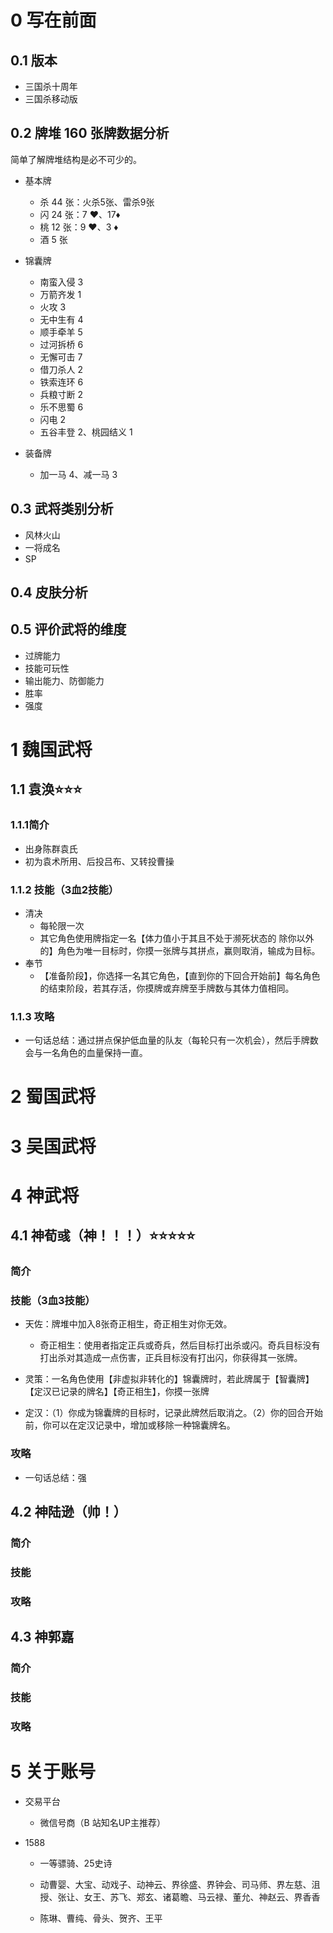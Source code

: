 # 0 写在前面



## 0.1 版本

- 三国杀十周年
- 三国杀移动版





## 0.2 牌堆 160 张牌数据分析

简单了解牌堆结构是必不可少的。

- 基本牌

  - 杀 44 张：火杀5张、雷杀9张
  - 闪 24 张：7 ♥️、17♦️
  - 桃 12 张：9 ♥️、3 ♦️
  - 酒 5 张

- 锦囊牌

  - 南蛮入侵 3
  - 万箭齐发 1
  - 火攻 3
  - 无中生有 4
  - 顺手牵羊 5
  - 过河拆桥 6
  - 无懈可击 7
  - 借刀杀人 2
  - 铁索连环 6
  - 兵粮寸断 2
  - 乐不思蜀 6
  - 闪电 2
  - 五谷丰登 2、桃园结义 1

- 装备牌
  - 加一马 4、减一马 3







## 0.3 武将类别分析

- 风林火山
- 一将成名
- SP



## 0.4 皮肤分析



## 0.5 评价武将的维度

- 过牌能力
- 技能可玩性
- 输出能力、防御能力
- 胜率
- 强度



# 1 魏国武将

## 1.1 袁涣⭐️⭐️⭐️

### 1.1.1简介

- 出身陈群袁氏
- 初为袁术所用、后投吕布、又转投曹操



### 1.1.2 技能（3血2技能）

- 清决
  - 每轮限一次
  - 其它角色使用牌指定一名【体力值小于其且不处于濒死状态的 除你以外的】角色为唯一目标时，你摸一张牌与其拼点，赢则取消，输成为目标。
- 奉节
  - 【准备阶段】，你选择一名其它角色，【直到你的下回合开始前】每名角色的结束阶段，若其存活，你摸牌或弃牌至手牌数与其体力值相同。



### 1.1.3 攻略

- 一句话总结：通过拼点保护低血量的队友（每轮只有一次机会），然后手牌数会与一名角色的血量保持一直。





# 2 蜀国武将



# 3 吴国武将



# 4 神武将

## 4.1 神荀彧（神！！！）⭐️⭐️⭐️⭐️⭐️

### 简介



### 技能（3血3技能）

- 天佐：牌堆中加入8张奇正相生，奇正相生对你无效。
  - 奇正相生：使用者指定正兵或奇兵，然后目标打出杀或闪。奇兵目标没有打出杀对其造成一点伤害，正兵目标没有打出闪，你获得其一张牌。

- 灵策：一名角色使用【非虚拟非转化的】锦囊牌时，若此牌属于【智囊牌】【定汉已记录的牌名】【奇正相生】，你摸一张牌
- 定汉：（1）你成为锦囊牌的目标时，记录此牌然后取消之。（2）你的回合开始前，你可以在定汉记录中，增加或移除一种锦囊牌名。



### 攻略

- 一句话总结：强

## 4.2 神陆逊（帅！）

### 简介



### 技能

### 攻略



## 4.3 神郭嘉

### 简介





### 技能

### 攻略











# 5 关于账号

- 交易平台
  - 微信号商（B 站知名UP主推荐）



- 1588

  - 一等骠骑、25史诗

  - 动曹婴、大宝、动戏子、动神云、界徐盛、界钟会、司马师、界左慈、沮授、张让、女王、苏飞、郑玄、诸葛瞻、马云禄、董允、神赵云、界香香

  - 陈琳、曹纯、骨头、贺齐、王平





















